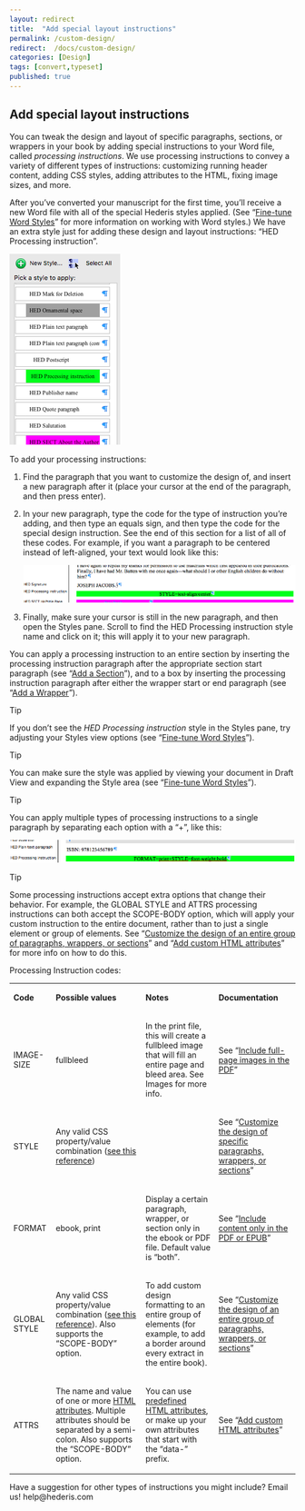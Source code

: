 ```yaml
---
layout: redirect
title:  "Add special layout instructions"
permalink: /custom-design/
redirect:  /docs/custom-design/
categories: [Design]
tags: [convert,typeset]
published: true
---
```


<section data-type="chapter" class="hsecchapter" data-hederis-type="hsecchapter" id="custom-design" data-pi-attrs="id: custom-design; data-tags: convert,typeset;" role="doc-chapter" data-tags="convert,typeset" data-author-name=" " data-book-title=" " title="Add special layout instructions"><h1 data-hederis-type="hblkchaptitle" class="hblkchaptitle" id="pY8Brseqq">Add special layout instructions</h1><p class="hblkp" data-hederis-type="hblkp" id="p6HNiDWTU">You can tweak the design and layout of specific paragraphs, sections, or wrappers in your book by adding special instructions to your Word file, called <em class="hspanem" data-hederis-type="hspanem" id="pNnxaErnf">processing instructions</em>. We use processing instructions to convey a variety of different types of instructions: customizing running header content, adding CSS styles, adding attributes to the HTML, fixing image sizes, and more.</p><p class="hblkp" data-hederis-type="hblkp" id="ph4Yv9W2F">After you&#8217;ve converted your manuscript for the first time, you&#8217;ll receive a new Word file with all of the special Hederis styles applied. (See &#8220;<a href="{% post_url 2020-08-25-13-WorkingwithMicrosoftWord %}" data-hederis-type="hspana" id="pBPejFDKq"><span class="Hyperlink" data-hederis-type="hspnspan" id="p9AMmUOi3">Fine-tune Word Styles</span></a>&#8221; for more information on working with Word styles.) We have an extra style just for adding these design and layout instructions: &#8220;HED Processing instruction&#8221;.</p><img data-hederis-type="hblkimg" class="hblkimg" id="p3oCxCpDC" src="/images/pi1.png" data-img-src="pi1.png"/><p class="hblkp" data-hederis-type="hblkp" id="ppNuxjtS6">To add your processing instructions:</p><ol class="hwprnumlist" data-hederis-type="hwprnumlist" id="pkqqaMbFr"><li class="hblkoli" data-hederis-type="hblkoli" id="lin1ClWLIA"><p class="hblkoli" data-hederis-type="hblklip" id="pPbIHpkuA">Find the paragraph that you want to customize the design of, and insert a new paragraph after it (place your cursor at the end of the paragraph, and then press enter).</p></li><li class="hblkoli" data-hederis-type="hblkoli" id="licGbysKiH"><p class="hblkoli" data-hederis-type="hblklip" id="pOqyHPWco">In your new paragraph, type the code for the type of instruction you&#8217;re adding, and then type an equals sign, and then type the code for the special design instruction. See the end of this section for a list of all of these codes. For example, if you want a paragraph to be centered instead of left-aligned, your text would look like this:</p><img data-hederis-type="hblkimg" class="hblkimg" id="pGsZU6YYZ" src="/images/pi2.png" data-img-src="pi2.png"/></li><li class="hblkoli" data-hederis-type="hblkoli" id="li3BtMfmKW"><p class="hblkoli" data-hederis-type="hblklip" id="pMP36WHh2">Finally, make sure your cursor is still in the new paragraph, and then open the Styles pane. Scroll to find the HED Processing instruction style name and click on it; this will apply it to your new paragraph.</p></li></ol><p class="hblkp" data-hederis-type="hblkp" id="p1vgH4lXi">You can apply a processing instruction to an entire section by inserting the processing instruction paragraph after the appropriate section start paragraph (see &#8220;<a href="{% post_url 2020-08-25-16-AddaSection %}" data-hederis-type="hspana" id="p14IwSIop"><span class="Hyperlink" data-hederis-type="hspnspan" id="pfIkSNeJD">Add a Section</span></a>&#8221;), and to a box by inserting the processing instruction paragraph after either the wrapper start or end paragraph (see &#8220;<a href="{% post_url 2020-08-25-15-AddaWrapper %}" data-hederis-type="hspana" id="pBoJIU8gs"><span class="Hyperlink" data-hederis-type="hspnspan" id="pmwmhsY7D">Add a Wrapper</span></a>&#8221;).</p><aside class="hwprbox box" data-hederis-type="hwprbox" id="pdGrN6TX8" data-type="sidebar"><p class="hblktype" data-hederis-type="hblktype" id="pyuk21EGQ">Tip</p><p class="hblkp" data-hederis-type="hblkp" id="pkpk5n3Jv">If you don&#8217;t see the <em class="hspanem" data-hederis-type="hspanem" id="pjs0nwrxt">HED Processing instruction</em> style in the Styles pane, try adjusting your Styles view options (see &#8220;<a href="{% post_url 2020-08-25-13-WorkingwithMicrosoftWord %}" data-hederis-type="hspana" id="pv9YDUaD0"><span class="Hyperlink" data-hederis-type="hspnspan" id="pXQtZDlGn">Fine-tune Word Styles</span></a>&#8221;).</p></aside><aside class="hwprbox box" data-hederis-type="hwprbox" id="peQiJN4lO" data-type="sidebar"><p class="hblktype" data-hederis-type="hblktype" id="pYeXBclxx">Tip</p><p class="hblkp" data-hederis-type="hblkp" id="pXgXs5ClA">You can make sure the style was applied by viewing your document in Draft View and expanding the Style area (see &#8220;<a href="{% post_url 2020-08-25-13-WorkingwithMicrosoftWord %}" data-hederis-type="hspana" id="pr3W2WjIA"><span class="Hyperlink" data-hederis-type="hspnspan" id="p6S8MjRXg">Fine-tune Word Styles</span></a>&#8221;).</p></aside><aside class="hwprbox box" data-hederis-type="hwprbox" id="pLhdQti58" data-type="sidebar"><p class="hblktype" data-hederis-type="hblktype" id="pcm9iXMeZ">Tip</p><p class="hblkp" data-hederis-type="hblkp" id="pf7PkvT9w">You can apply multiple types of processing instructions to a single paragraph by separating each option with a &#8220;+&#8221;, like this:</p><img data-hederis-type="hblkimg" class="hblkimg" id="pahdhtRMd" src="/images/pi3.png" data-img-src="pi3.png"/></aside><aside class="hwprbox box" data-hederis-type="hwprbox" id="pdjTjEOVm" data-type="sidebar"><p class="hblktype" data-hederis-type="hblktype" id="prtyxHmCR">Tip</p><p class="hblkp" data-hederis-type="hblkp" id="pXAXmiiHp">Some processing instructions accept extra options that change their behavior. For example, the GLOBAL STYLE and ATTRS processing instructions can both accept the SCOPE-BODY option, which will apply your custom instruction to the entire document, rather than to just a single element or group of elements. See &#8220;<a href="{% post_url 2020-08-25-39-Customizethedesignofanentiregroupofparagraphswrappersorsections %}" data-hederis-type="hspana" id="pYMF45kQy"><span class="Hyperlink" data-hederis-type="hspnspan" id="p9p3L9CSB">Customize the design of an entire group of paragraphs, wrappers, or sections</span></a>&#8221; and &#8220;<a href="{% post_url 2020-08-25-70-AddcustomHTMLattributes %}" data-hederis-type="hspana" id="pZqnvdFnc"><span class="Hyperlink" data-hederis-type="hspnspan" id="pLmU29ZKb">Add custom HTML attributes</span></a>&#8221; for more info on how to do this.</p></aside><p class="hblkp" data-hederis-type="hblkp" id="pxzXpFPhq">Processing Instruction codes:</p><table id="pBEMyAXm5" data-hederis-type="hwprtable" class="hwprtable"><tr data-hederis-type="hwprtr" class="hwprtr" id="p5piP6oh9"><td data-hederis-type="hwprtd" class="hwprtd" id="psoXfDejk"><p class="hblkp" data-hederis-type="hblkp" id="pQz3IeHLN"><strong class="hspanstrong" data-hederis-type="hspanstrong" id="pNJwYTTza">Code</strong></p></td><td data-hederis-type="hwprtd" class="hwprtd" id="pXnhKzBI9"><p class="hblkp" data-hederis-type="hblkp" id="pBLLcr53G"><strong class="hspanstrong" data-hederis-type="hspanstrong" id="pNYoQE6g5">Possible values</strong></p></td><td data-hederis-type="hwprtd" class="hwprtd" id="pNQ66Gdpk"><p class="hblkp" data-hederis-type="hblkp" id="pM6NijEQn"><strong class="hspanstrong" data-hederis-type="hspanstrong" id="pistDDf7W">Notes</strong></p></td><td data-hederis-type="hwprtd" class="hwprtd" id="pQvb5cM7p"><p class="hblkp" data-hederis-type="hblkp" id="praw6x9Ba"><strong class="hspanstrong" data-hederis-type="hspanstrong" id="pk7g82oU6">Documentation</strong></p></td></tr><tr data-hederis-type="hwprtr" class="hwprtr" id="pKThYgww9"><td data-hederis-type="hwprtd" class="hwprtd" id="payHCKUlY"><p class="hblkp" data-hederis-type="hblkp" id="pdgJ15Avx">IMAGE-SIZE</p></td><td data-hederis-type="hwprtd" class="hwprtd" id="pfzf4a1d3"><p class="hblkp" data-hederis-type="hblkp" id="pZGSIUjXR">fullbleed</p></td><td data-hederis-type="hwprtd" class="hwprtd" id="pNkqXCR4j"><p class="hblkp" data-hederis-type="hblkp" id="pfh32CeTm">In the print file, this will create a fullbleed image that will fill an entire page and bleed area. See Images for more info.</p></td><td data-hederis-type="hwprtd" class="hwprtd" id="pD1T4iiAT"><p class="hblkp" data-hederis-type="hblkp" id="pwlQ4Dk9M">See &#8220;<a href="{% post_url 2020-08-25-53-Includefull-pageimagesinthePDF %}" data-hederis-type="hspana" id="pNh0yeITa"><span class="Hyperlink" data-hederis-type="hspnspan" id="per4HJrnK">Include full-page images in the PDF</span></a>&#8221;</p></td></tr><tr data-hederis-type="hwprtr" class="hwprtr" id="pPhl41e89"><td data-hederis-type="hwprtd" class="hwprtd" id="pPnZhoj1Y"><p class="hblkp" data-hederis-type="hblkp" id="paHZzAlNW">STYLE</p></td><td data-hederis-type="hwprtd" class="hwprtd" id="pt8yEF4kq"><p class="hblkp" data-hederis-type="hblkp" id="poVuNFgW4">Any valid CSS property/value combination (<a href="https://developer.mozilla.org/en-US/docs/Web/CSS/Reference" data-hederis-type="hspana" id="pul7s6i6e"><span class="Hyperlink" data-hederis-type="hspnspan" id="pNnAtcfEZ">see this reference</span></a>)</p></td><td data-hederis-type="hwprtd" class="hwprtd" id="pDk6S7RO5"/><td data-hederis-type="hwprtd" class="hwprtd" id="pDuFuhYHO"><p class="hblkp" data-hederis-type="hblkp" id="ptuozcVDu">See &#8220;<a href="{% post_url 2020-08-25-38-Customizethedesignofspecificparagraphswrappersorsections %}" data-hederis-type="hspana" id="pdSlUflWD"><span class="Hyperlink" data-hederis-type="hspnspan" id="paxvYeCb4">Customize the design of specific paragraphs, wrappers, or sections</span></a>&#8221;</p></td></tr><tr data-hederis-type="hwprtr" class="hwprtr" id="p9bmRzmZR"><td data-hederis-type="hwprtd" class="hwprtd" id="pPiKtwrNl"><p class="hblkp" data-hederis-type="hblkp" id="p34X6casN">FORMAT</p></td><td data-hederis-type="hwprtd" class="hwprtd" id="ptJlzzKKA"><p class="hblkp" data-hederis-type="hblkp" id="pBisWUFM8">ebook, print</p></td><td data-hederis-type="hwprtd" class="hwprtd" id="plFEiUG9p"><p class="hblkp" data-hederis-type="hblkp" id="pF83PhoWo">Display a certain paragraph, wrapper, or section only in the ebook or PDF file. Default value is &#8220;both&#8221;.</p></td><td data-hederis-type="hwprtd" class="hwprtd" id="pjt1Fjavk"><p class="hblkp" data-hederis-type="hblkp" id="pPQDZfkNl">See &#8220;<a href="{% post_url 2020-08-25-20-IncludecontentonlyinthePDForEPUB %}" data-hederis-type="hspana" id="pC8EYZUN4"><span class="Hyperlink" data-hederis-type="hspnspan" id="ptDb25jDQ">Include content only in the PDF or EPUB</span></a>&#8221;</p></td></tr><tr data-hederis-type="hwprtr" class="hwprtr" id="p4Vts0FbP"><td data-hederis-type="hwprtd" class="hwprtd" id="pEXSlzn7W"><p class="hblkp" data-hederis-type="hblkp" id="pG5pmhriH">GLOBAL STYLE</p></td><td data-hederis-type="hwprtd" class="hwprtd" id="prfB8SmAE"><p class="hblkp" data-hederis-type="hblkp" id="p61htRQno">Any valid CSS property/value combination (<a href="https://developer.mozilla.org/en-US/docs/Web/CSS/Reference" data-hederis-type="hspana" id="pqfQSBclH"><span class="Hyperlink" data-hederis-type="hspnspan" id="pZUaWRrLG">see this reference</span></a>). Also supports the &#8220;SCOPE-BODY&#8221; option.</p></td><td data-hederis-type="hwprtd" class="hwprtd" id="pf6zo32Hb"><p class="hblkp" data-hederis-type="hblkp" id="prViMRsqJ">To add custom design formatting to an entire group of elements (for example, to add a border around every extract in the entire book).</p></td><td data-hederis-type="hwprtd" class="hwprtd" id="p0nNIsgYR"><p class="hblkp" data-hederis-type="hblkp" id="p6a7mDHjw">See &#8220;<a href="{% post_url 2020-08-25-39-Customizethedesignofanentiregroupofparagraphswrappersorsections %}" data-hederis-type="hspana" id="pXzbcQcEd"><span class="Hyperlink" data-hederis-type="hspnspan" id="piPW2f0wV">Customize the design of an entire group of paragraphs, wrappers, or sections</span></a>&#8221;</p></td></tr><tr data-hederis-type="hwprtr" class="hwprtr" id="pfkqzcuyh"><td data-hederis-type="hwprtd" class="hwprtd" id="pOrcMejao"><p class="hblkp" data-hederis-type="hblkp" id="puvPQ6AC5">ATTRS</p></td><td data-hederis-type="hwprtd" class="hwprtd" id="p9O5JDNbz"><p class="hblkp" data-hederis-type="hblkp" id="pLaDtLNbt">The name and value of one or more <a href="https://developer.mozilla.org/en-US/docs/Web/HTML/Attributes" data-hederis-type="hspana" id="pCLiD8mIf"><span class="Hyperlink" data-hederis-type="hspnspan" id="p0StwybwT">HTML attributes</span></a>. Multiple attributes should be separated by a semi-colon. Also supports the &#8220;SCOPE-BODY&#8221; option.</p></td><td data-hederis-type="hwprtd" class="hwprtd" id="pzgFVL8nF"><p class="hblkp" data-hederis-type="hblkp" id="p61z6rrfs">You can use <a href="https://developer.mozilla.org/en-US/docs/Web/HTML/Attributes" data-hederis-type="hspana" id="pZTneKnBL"><span class="Hyperlink" data-hederis-type="hspnspan" id="pBF668Cs7">predefined HTML attributes</span></a>, or make up your own attributes that start with the &#8220;data-&#8221; prefix.</p></td><td data-hederis-type="hwprtd" class="hwprtd" id="p5UcbWmcz"><p class="hblkp" data-hederis-type="hblkp" id="pbWmSe8v8">See &#8220;<a href="{% post_url 2020-08-25-70-AddcustomHTMLattributes %}" data-hederis-type="hspana" id="pzGTE2VJR"><span class="Hyperlink" data-hederis-type="hspnspan" id="p8LEo0G1z">Add custom HTML attributes</span></a>&#8221;</p></td></tr></table><p class="hblkp" data-hederis-type="hblkp" id="pt2envS5x">Have a suggestion for other types of instructions you might include? Email us! help@hederis.com</p></section>